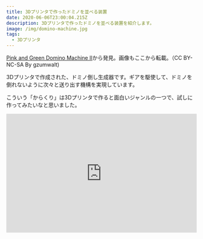 ```yaml
---
title: 3Dプリンタで作ったドミノを並べる装置
date: 2020-06-06T23:00:04.215Z
description: 3Dプリンタで作ったドミノを並べる装置を紹介します。
image: /img/domino-machine.jpg
tags:
  - 3Dプリンタ
---
```

[Pink and Green Domino Machine II](https://www.instructables.com/id/Pink-and-Green-Domino-Machine-II/)から発見。画像もここから転載。（CC BY-NC-SA By gzumwalt)

3Dプリンタで作成された、ドミノ倒し生成器です。ギアを駆使して、ドミノを倒れないように次々と送り出す機構を実現しています。

こういう「からくり」は3Dプリンタで作ると面白いジャンルの一つで、試しに作ってみたいなと思いました。

<iframe width="100%" height="315" src="https://www.youtube.com/embed/9ejWmd5fAZQ" frameborder="0" allow="accelerometer; autoplay; encrypted-media; gyroscope; picture-in-picture" allowfullscreen></iframe>
